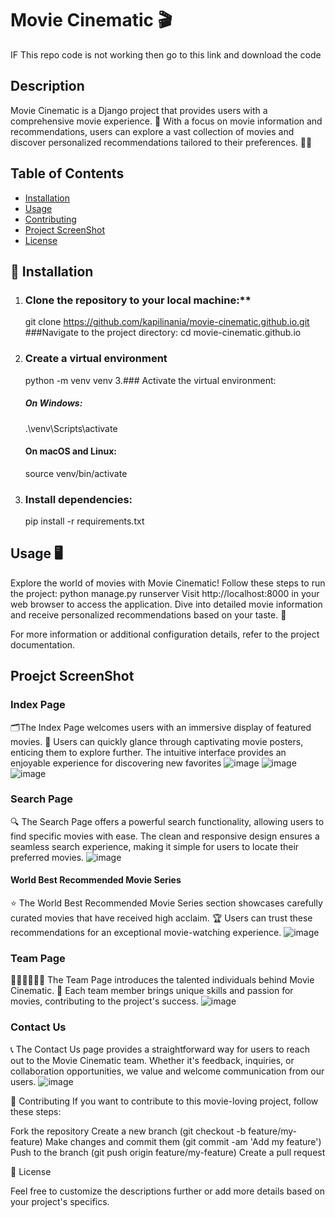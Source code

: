 # Movie Cinematic 🎬
  IF This repo code is not working then go to this link and download the code 

## Description
Movie Cinematic is a Django project that provides users with a comprehensive movie experience. 🍿 With a focus on movie information and recommendations, users can explore a vast collection of movies and discover personalized recommendations tailored to their preferences. 🎥🌟

## Table of Contents
- [Installation](#installation)
- [Usage](#usage)
- [Contributing](#contributing)
- [Project ScreenShot](#screenshot)
- [License](#license)

## 🚀 Installation
1. ### Clone the repository to your local machine:**
     git clone https://github.com/kapilinania/movie-cinematic.github.io.git
   ###Navigate to the project directory:
     cd movie-cinematic.github.io
2. ### Create a virtual environment
     python -m venv venv
3.###  Activate the virtual environment:
     ##### On Windows:
     .\venv\Scripts\activate
   #### On macOS and Linux:
   source venv/bin/activate
4. ### Install dependencies:
     pip install -r requirements.txt

## Usage 🖥️
  Explore the world of movies with Movie Cinematic! Follow these steps to run the project:
    python manage.py runserver
  Visit http://localhost:8000 in your web browser to access the application. Dive into detailed movie information and receive personalized recommendations based on your taste. 🎉

  For more information or additional configuration details, refer to the project documentation.

## Proejct ScreenShot

  ### Index Page 
  🗂️The Index Page welcomes users with an immersive display of featured movies. 🌟 Users can quickly glance through captivating movie posters, enticing them to explore further. The intuitive interface provides an enjoyable experience for discovering new favorites
  ![image](https://github.com/kapilinania/movie-cinematic.github.io/assets/67285213/43918974-0f9b-49e7-8204-b40c1f2ecbbc)
  ![image](https://github.com/kapilinania/movie-cinematic.github.io/assets/67285213/d3a3e7a5-0541-4dc5-a80b-d20e52e7fe06)
  ![image](https://github.com/kapilinania/movie-cinematic.github.io/assets/67285213/bbb7c982-e534-44df-b1e3-cba17c942deb)

  ### Search Page 
  
  🔍 The Search Page offers a powerful search functionality, allowing users to find specific movies with ease. The clean and responsive design ensures a seamless search experience, making it simple for users to locate their preferred movies.
  ![image](https://github.com/kapilinania/movie-cinematic.github.io/assets/67285213/68821a42-df62-48e3-b60d-bbcd267257c9)

  #### World Best Recommended Movie Series
  
  ⭐️ The World Best Recommended Movie Series section showcases carefully curated movies that have received high acclaim. 🏆 Users can trust these recommendations for an exceptional movie-watching experience.
  ![image](https://github.com/kapilinania/movie-cinematic.github.io/assets/67285213/14380291-3594-4b91-b874-8773f9dd63eb)
  
  ### Team Page 
  👨🏻‍👦🏻‍👦🏻 The Team Page introduces the talented individuals behind Movie Cinematic. 🎥 Each team member brings unique skills and passion for movies, contributing to the project's success.
  ![image](https://github.com/kapilinania/movie-cinematic.github.io/assets/67285213/c2c60858-bc36-4cad-973b-338d645976c6)
  
  ### Contact Us 
  📞 The Contact Us page provides a straightforward way for users to reach out to the Movie Cinematic team. Whether it's feedback, inquiries, or collaboration opportunities, we value and welcome communication from our users.
  ![image](https://github.com/kapilinania/movie-cinematic.github.io/assets/67285213/2c2195d0-c97b-46bd-bba7-e32ed1533efc)

  🤝 Contributing
    If you want to contribute to this movie-loving project, follow these steps:

  Fork the repository
  Create a new branch (git checkout -b feature/my-feature)
  Make changes and commit them (git commit -am 'Add my feature')
  Push to the branch (git push origin feature/my-feature)
  Create a pull request

  📄 License
   
  Feel free to customize the descriptions further or add more details based on your project's specifics.












